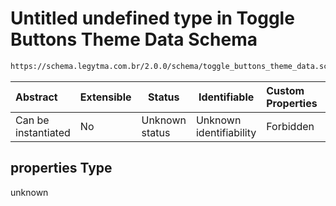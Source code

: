 # Untitled undefined type in Toggle Buttons Theme Data Schema

```txt
https://schema.legytma.com.br/2.0.0/schema/toggle_buttons_theme_data.schema.json#/properties
```




| Abstract            | Extensible | Status         | Identifiable            | Custom Properties | Additional Properties | Access Restrictions | Defined In                                                                                                        |
| :------------------ | ---------- | -------------- | ----------------------- | :---------------- | --------------------- | ------------------- | ----------------------------------------------------------------------------------------------------------------- |
| Can be instantiated | No         | Unknown status | Unknown identifiability | Forbidden         | Allowed               | none                | [toggle_buttons_theme_data.schema.json\*](../schema/toggle_buttons_theme_data.schema.json) |

## properties Type

unknown
